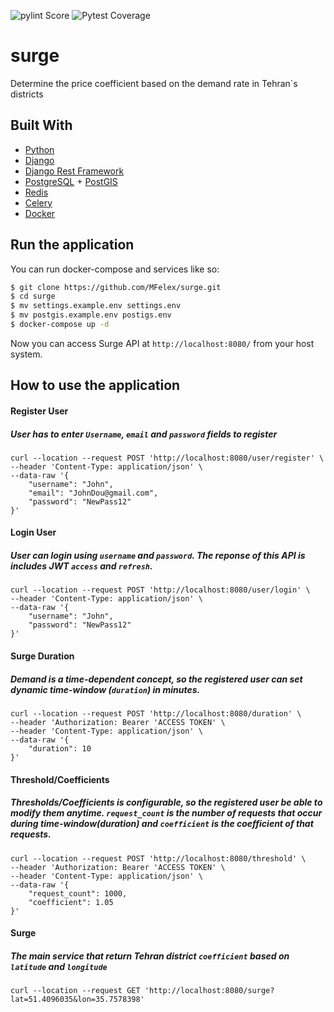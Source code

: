 ![pylint Score](https://mperlet.github.io/pybadge/badges/9.svg)
![Pytest Coverage](https://svgshare.com/i/d62.svg)
# surge
Determine the price coefficient based on the demand rate in Tehran`s districts

## Built With
- [Python](https://www.python.org)
- [Django](https://www.djangoproject.com)
- [Django Rest Framework ](https://www.django-rest-framework.org)
- [PostgreSQL](https://www.postgresql.org) + [PostGIS](https://postgis.net)
- [Redis](https://redis.io)
- [Celery](https://docs.celeryproject.org/en/stable/)
- [Docker](https://www.docker.com)

## Run the application
You can run docker-compose and services like so:
```sh
$ git clone https://github.com/MFelex/surge.git
$ cd surge
$ mv settings.example.env settings.env
$ mv postgis.example.env postigs.env
$ docker-compose up -d
```
Now you can access Surge API at ```http://localhost:8080/``` from your host system.

## How to use the application
#### Register User
##### User has to enter ```Username```, ```email``` and ```password``` fields to register
```console
curl --location --request POST 'http://localhost:8080/user/register' \
--header 'Content-Type: application/json' \
--data-raw '{
    "username": "John",
    "email": "JohnDou@gmail.com",
    "password": "NewPass12"
}'
```

#### Login User
##### User can login using ```username``` and ```password```. The reponse of this API is includes JWT ```access``` and ```refresh```.
```console
curl --location --request POST 'http://localhost:8080/user/login' \
--header 'Content-Type: application/json' \
--data-raw '{
    "username": "John",
    "password": "NewPass12"
}'
```

#### Surge Duration
##### Demand is a time-dependent concept, so the registered user can set dynamic time-window (```duration```) in minutes.
```console
curl --location --request POST 'http://localhost:8080/duration' \
--header 'Authorization: Bearer 'ACCESS TOKEN' \
--header 'Content-Type: application/json' \
--data-raw '{
    "duration": 10
}'
```

#### Threshold/Coefficients
##### Thresholds/Coefficients is configurable, so the registered user be able to modify them anytime. ```request_count``` is the number of requests that occur during time-window(duration) and ```coefficient``` is the coefficient of that requests.
```console
curl --location --request POST 'http://localhost:8080/threshold' \
--header 'Authorization: Bearer 'ACCESS TOKEN' \
--header 'Content-Type: application/json' \
--data-raw '{
    "request_count": 1000,
    "coefficient": 1.05
}'
```

#### Surge
##### The main service that return Tehran district ```coefficient``` based on ```latitude``` and ```longitude``` 
```console
curl --location --request GET 'http://localhost:8080/surge?lat=51.4096035&lon=35.7578398'
```
